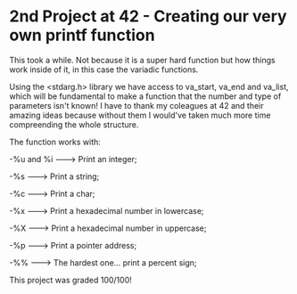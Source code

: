 # 2nd Project at 42 - Creating our very own printf function
This took a while. Not because it is a super hard function but how things work inside of it, in this case the variadic functions.

Using the <stdarg.h> library we have access to va_start, va_end and va_list, which will be fundamental to make a function that the number and type of parameters isn't known!
I have to thank my coleagues at 42 and their amazing ideas because without them I would've taken much more time compreending the whole structure.

The function works with:

-%u and %i ---> Print an integer;

-%s        ---> Print a string;

-%c        ---> Print a char;

-%x        ---> Print a hexadecimal number in lowercase;

-%X        ---> Print a hexadecimal number in uppercase;

-%p        ---> Print a pointer address;

-%%        ---> The hardest one... print a percent sign;

This project was graded 100/100!
